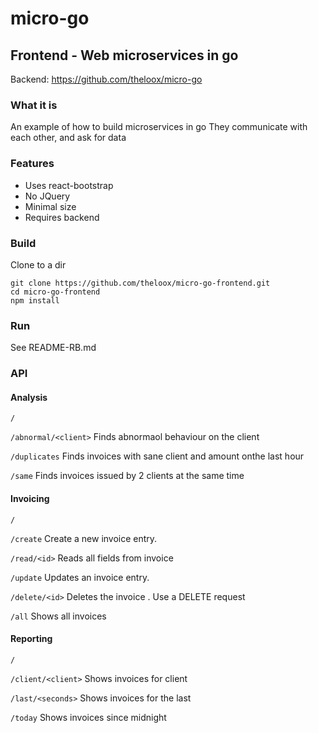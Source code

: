 # micro-go

## Frontend - Web microservices in go
Backend: https://github.com/theloox/micro-go

### What it is
An example of how to build microservices in go
They communicate with each other, and ask for data

### Features
- Uses react-bootstrap
- No JQuery
- Minimal size
- Requires backend

### Build
Clone to a dir
```
git clone https://github.com/theloox/micro-go-frontend.git
cd micro-go-frontend
npm install
```

### Run
See README-RB.md

### API
#### Analysis
`/`

`/abnormal/<client>` Finds abnormaol behaviour on the client

`/duplicates` Finds invoices with sane client and amount onthe last hour

`/same` Finds invoices issued by 2 clients at the same time


#### Invoicing
`/`

`/create` Create a new invoice entry.

`/read/<id>` Reads all fields from invoice <id>

`/update` Updates an invoice entry.

`/delete/<id>` Deletes the invoice <id> . Use a DELETE request

`/all` Shows all invoices


#### Reporting
`/`

`/client/<client>` Shows invoices for client <client>

`/last/<seconds>` Shows invoices for the last <seconds>

`/today` Shows invoices since midnight

